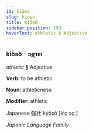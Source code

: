 ```yaml
---
id: kiösö
slug: kiösö
title: KİÖSÖ
sidebar_position: 193
hoverText: athletic § Adjective
---
```


### kiösö&emsp;<span kind="abugida">ɔɟɽıɐı</span>

*athletic* **§** Adjective

**Verb**: to be athletic

**Noun**: athleticness

**Modifier**: athletic

Japanese 強壮 kyōsō [kʲo̞ːso̞ː]

*Japonic Language Family*